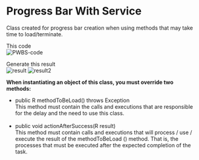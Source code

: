 # Progress Bar With Service
Class created for progress bar creation when using methods that may take time to load/terminate.

This code<br>
![PWBS-code](https://user-images.githubusercontent.com/6250218/54612602-00968800-4a38-11e9-9dcf-b5b456fc5b47.png)

Generate this result<br>
![result](https://user-images.githubusercontent.com/6250218/54612603-012f1e80-4a38-11e9-9672-5f295bdc241e.png)
![result2](https://user-images.githubusercontent.com/6250218/54612605-012f1e80-4a38-11e9-8c6d-51ee243ee682.png)

<b>When instantiating an object of this class, you must override two methods:</b>

- public R methodToBeLoad() throws Exception<br>
This method must contain the calls and executions that are responsible for the delay and the need to use this class.
<br><br>
- public void actionAfterSuccess(R result)<br>
This method must contain calls and executions that will process / use / execute the result of the methodToBeLoad () method. That is, the processes that must be executed after the expected completion of the task. 
